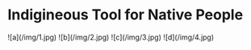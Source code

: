 <h1>Indigineous Tool for Native People</h1>
![a](/img/1.jpg)
![b](/img/2.jpg)
![c](/img/3.jpg)
![d](/img/4.jpg)
